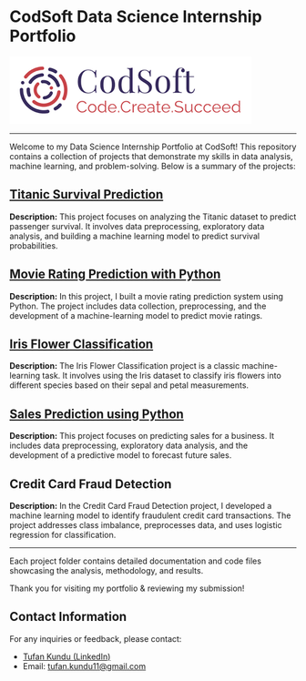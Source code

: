 # CodSoft Data Science Internship Portfolio
<img src = "https://github.com/kindo-tk/images/blob/main/download.png">
<hr>
Welcome to my Data Science Internship Portfolio at CodSoft! This repository contains a collection of projects that demonstrate my skills in data analysis, machine learning, and problem-solving. Below is a summary of the projects:

## <a href="https://github.com/kindo-tk/CODSOFT/tree/main/Titanic_Survival_Prediction">Titanic Survival Prediction </a>

**Description:** This project focuses on analyzing the Titanic dataset to predict passenger survival. It involves data preprocessing, exploratory data analysis, and building a machine learning model to predict survival probabilities.

## <a href = "https://github.com/kindo-tk/CODSOFT/tree/main/Movie_Rating_Prediction">Movie Rating Prediction with Python</a>

**Description:** In this project, I built a movie rating prediction system using Python. The project includes data collection, preprocessing, and the development of a machine-learning model to predict movie ratings.

## <a href = "https://github.com/kindo-tk/CODSOFT/tree/main/Iris_Flower_Classification">Iris Flower Classification</a>

**Description:** The Iris Flower Classification project is a classic machine-learning task. It involves using the Iris dataset to classify iris flowers into different species based on their sepal and petal measurements.

## <a href="https://github.com/kindo-tk/CODSOFT/tree/main/Sales_Prediction">Sales Prediction using Python</a>

**Description:** This project focuses on predicting sales for a business. It includes data preprocessing, exploratory data analysis, and the development of a predictive model to forecast future sales.

## Credit Card Fraud Detection

**Description:** In the Credit Card Fraud Detection project, I developed a machine learning model to identify fraudulent credit card transactions. The project addresses class imbalance, preprocesses data, and uses logistic regression for classification.
<br>
<hr>
Each project folder contains detailed documentation and code files showcasing the analysis, methodology, and results.

Thank you for visiting my portfolio & reviewing my submission!

## Contact Information
For any inquiries or feedback, please contact:

- <a href="https://www.linkedin.com/in/tufan-kundu-577945221/">Tufan Kundu (LinkedIn)</a>
- Email: tufan.kundu11@gmail.com

